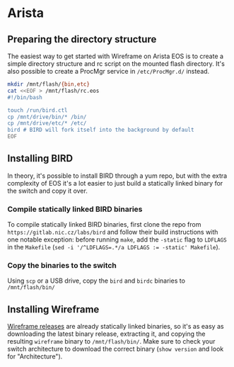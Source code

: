 # Arista

## Preparing the directory structure

The easiest way to get started with Wireframe on Arista EOS is to create a simple directory structure and rc script on the mounted flash directory. It's also possible to create a ProcMgr service in `/etc/ProcMgr.d/` instead.  

```bash
mkdir /mnt/flash/{bin,etc}
cat <<EOF > /mnt/flash/rc.eos
#!/bin/bash

touch /run/bird.ctl
cp /mnt/drive/bin/* /bin/
cp /mnt/drive/etc/* /etc/
bird # BIRD will fork itself into the background by default
EOF
```

## Installing BIRD

In theory, it's possible to install BIRD through a yum repo, but with the extra complexity of EOS it's a lot easier to just build a statically linked binary for the switch and copy it over.

### Compile statically linked BIRD binaries

To compile statically linked BIRD binaries, first clone the repo from `https://gitlab.nic.cz/labs/bird` and follow their build instructions with one notable exception: before running `make`, add the `-static` flag to `LDFLAGS` in the `Makefile` (`sed -i '/^LDFLAGS=.*/a LDFLAGS := -static' Makefile`).

### Copy the binaries to the switch

Using `scp` or a USB drive, copy the `bird` and `birdc` binaries to `/mnt/flash/bin/`

## Installing Wireframe

[Wireframe releases](https://github.com/natesales/wireframe/releases/) are already statically linked binaries, so it's as easy as downloading the latest binary release, extracting it, and copying the resulting `wireframe` binary to `/mnt/flash/bin/`. Make sure to check your switch architecture to download the correct binary (`show version` and look for "Architecture").
